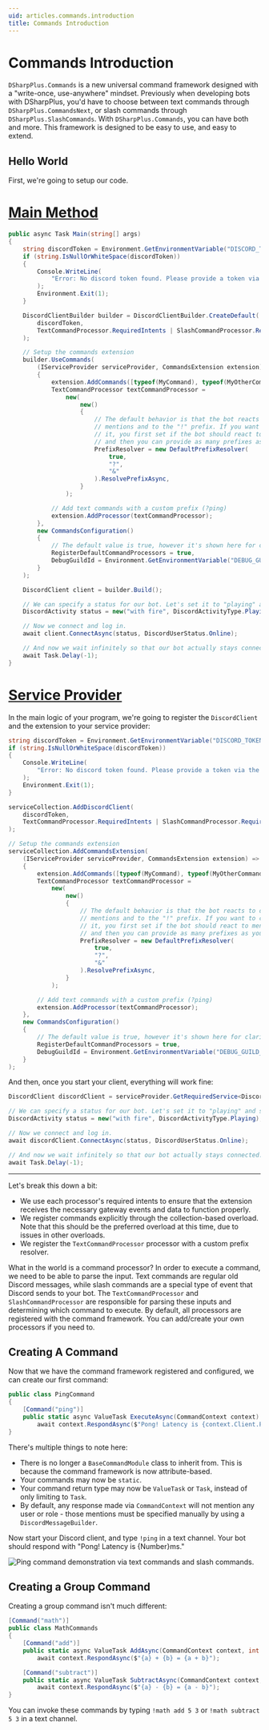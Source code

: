 ```yaml
---
uid: articles.commands.introduction
title: Commands Introduction
---
```


# Commands Introduction
`DSharpPlus.Commands` is a new universal command framework designed with a "write-once, use-anywhere" mindset. Previously when developing bots with DSharpPlus, you'd have to choose between text commands through `DSharpPlus.CommandsNext`, or slash commands through `DSharpPlus.SlashCommands`. With `DSharpPlus.Commands`, you can have both and more. This framework is designed to be easy to use, and easy to extend.

## Hello World

First, we're going to setup our code.

# [Main Method](#tab/main-method)
```cs
public async Task Main(string[] args)
{
    string discordToken = Environment.GetEnvironmentVariable("DISCORD_TOKEN");
    if (string.IsNullOrWhiteSpace(discordToken))
    {
        Console.WriteLine(
            "Error: No discord token found. Please provide a token via the DISCORD_TOKEN environment variable."
        );
        Environment.Exit(1);
    }

    DiscordClientBuilder builder = DiscordClientBuilder.CreateDefault(
        discordToken,
        TextCommandProcessor.RequiredIntents | SlashCommandProcessor.RequiredIntents
    );

    // Setup the commands extension
    builder.UseCommands(
        (IServiceProvider serviceProvider, CommandsExtension extension) =>
        {
            extension.AddCommands([typeof(MyCommand), typeof(MyOtherCommand)]);
            TextCommandProcessor textCommandProcessor =
                new(
                    new()
                    {
                        // The default behavior is that the bot reacts to direct
                        // mentions and to the "!" prefix. If you want to change
                        // it, you first set if the bot should react to mentions
                        // and then you can provide as many prefixes as you want.
                        PrefixResolver = new DefaultPrefixResolver(
                            true,
                            "?",
                            "&"
                        ).ResolvePrefixAsync,
                    }
                );

            // Add text commands with a custom prefix (?ping)
            extension.AddProcessor(textCommandProcessor);
        },
        new CommandsConfiguration()
        {
            // The default value is true, however it's shown here for clarity
            RegisterDefaultCommandProcessors = true,
            DebugGuildId = Environment.GetEnvironmentVariable("DEBUG_GUILD_ID") ?? 0,
        }
    );

    DiscordClient client = builder.Build();

    // We can specify a status for our bot. Let's set it to "playing" and set the activity to "with fire".
    DiscordActivity status = new("with fire", DiscordActivityType.Playing);

    // Now we connect and log in.
    await client.ConnectAsync(status, DiscordUserStatus.Online);

    // And now we wait infinitely so that our bot actually stays connected.
    await Task.Delay(-1);
}
```

# [Service Provider](#tab/service-provider)
In the main logic of your program, we're going to register the `DiscordClient` and the extension to your service provider:

```cs
string discordToken = Environment.GetEnvironmentVariable("DISCORD_TOKEN");
if (string.IsNullOrWhiteSpace(discordToken))
{
    Console.WriteLine(
        "Error: No discord token found. Please provide a token via the DISCORD_TOKEN environment variable."
    );
    Environment.Exit(1);
}

serviceCollection.AddDiscordClient(
    discordToken,
    TextCommandProcessor.RequiredIntents | SlashCommandProcessor.RequiredIntents
);

// Setup the commands extension
serviceCollection.AddCommandsExtension(
    (IServiceProvider serviceProvider, CommandsExtension extension) =>
    {
        extension.AddCommands([typeof(MyCommand), typeof(MyOtherCommand)]);
        TextCommandProcessor textCommandProcessor =
            new(
                new()
                {
                    // The default behavior is that the bot reacts to direct
                    // mentions and to the "!" prefix. If you want to change
                    // it, you first set if the bot should react to mentions
                    // and then you can provide as many prefixes as you want.
                    PrefixResolver = new DefaultPrefixResolver(
                        true,
                        "?",
                        "&"
                    ).ResolvePrefixAsync,
                }
            );

        // Add text commands with a custom prefix (?ping)
        extension.AddProcessor(textCommandProcessor);
    },
    new CommandsConfiguration()
    {
        // The default value is true, however it's shown here for clarity
        RegisterDefaultCommandProcessors = true,
        DebugGuildId = Environment.GetEnvironmentVariable("DEBUG_GUILD_ID") ?? 0,
    }
);

```

And then, once you start your client, everything will work fine:

```cs
DiscordClient discordClient = serviceProvider.GetRequiredService<DiscordClient>();

// We can specify a status for our bot. Let's set it to "playing" and set the activity to "with fire".
DiscordActivity status = new("with fire", DiscordActivityType.Playing);

// Now we connect and log in.
await discordClient.ConnectAsync(status, DiscordUserStatus.Online);

// And now we wait infinitely so that our bot actually stays connected.
await Task.Delay(-1);

```

---

Let's break this down a bit:
- We use each processor's required intents to ensure that the extension receives the necessary gateway events and data to function properly.
- We register commands explicitly through the collection-based overload. Note that this should be the preferred overload at this time, due to issues in other overloads.
- We register the `TextCommandProcessor` processor with a custom prefix resolver.

What in the world is a command processor? In order to execute a command, we need to be able to parse the input. Text commands are regular old Discord messages, while slash commands are a special type of event that Discord sends to your bot. The `TextCommandProcessor` and `SlashCommandProcessor` are responsible for parsing these inputs and determining which command to execute. By default, all processors are registered with the command framework. You can add/create your own processors if you need to.

## Creating A Command

Now that we have the command framework registered and configured, we can create our first command:

```cs
public class PingCommand
{
    [Command("ping")]
    public static async ValueTask ExecuteAsync(CommandContext context) =>
        await context.RespondAsync($"Pong! Latency is {context.Client.Ping}ms.");
}
```

There's multiple things to note here:
- There is no longer a `BaseCommandModule` class to inherit from. This is because the command framework is now attribute-based.
- Your commands may now be `static`.
- Your command return type may now be `ValueTask` or `Task`, instead of only limiting to `Task`.
- By default, any response made via `CommandContext` will not mention any user or role - those mentions must be specified manually by using a `DiscordMessageBuilder`.

Now start your Discord client, and type `!ping` in a text channel. Your bot should respond with "Pong! Latency is {Number}ms."

![Ping command demonstration via text commands and slash commands.](../../images/commands_ping_command_demonstration.png)

## Creating a Group Command
Creating a group command isn't much different:

```cs
[Command("math")]
public class MathCommands
{
    [Command("add")]
    public static async ValueTask AddAsync(CommandContext context, int a, int b) =>
        await context.RespondAsync($"{a} + {b} = {a + b}");

    [Command("subtract")]
    public static async ValueTask SubtractAsync(CommandContext context, int a, int b) =>
        await context.RespondAsync($"{a} - {b} = {a - b}");
}
```

You can invoke these commands by typing `!math add 5 3` or `!math subtract 5 3` in a text channel.
